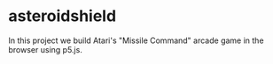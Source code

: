 # asteroidshield
In this project we build Atari's "Missile Command" arcade game in the browser using p5.js.
